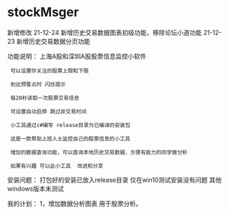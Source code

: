 # stockMsger
新增修改
    21-12-24  新增历史交易数据图表初级功能，移除论坛小道功能
    21-12-23  新增历史交易数据分页功能
    
功能说明：
     上海A股和深圳A股股票信息监控小软件
   
     可以设置你关注的股票上限和下限
   
     到达预警点时 闪烁提示
   
     每20秒读取一次股票交易信息
   
     可设置自动启停 跳过非交易时间
   
     小工具通过c#编写 release目录为已编译的安装包
   
     这是一款帮助上班人士监控自己的股票信息的小工具
   
     增加的数据查询功能，可以查询本地历史交易数据，方便有能力的同学做分析
   
     如果有兴趣 可以此小工具  改进和分享

安装问题：
   打包好的安装已放入release目录
   仅在win10测试安装没有问题  其他windows版本未测试
  
我的计划：
    1，增加数据分析图表 用于股票分析。
